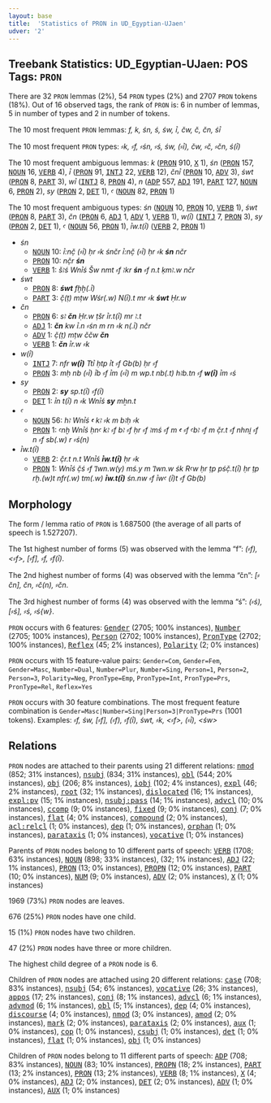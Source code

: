 ```yaml
---
layout: base
title:  'Statistics of PRON in UD_Egyptian-UJaen'
udver: '2'
---
```


## Treebank Statistics: UD_Egyptian-UJaen: POS Tags: `PRON`

There are 32 `PRON` lemmas (2%), 54 `PRON` types (2%) and 2707 `PRON` tokens (18%).
Out of 16 observed tags, the rank of `PRON` is: 6 in number of lemmas, 5 in number of types and 2 in number of tokens.

The 10 most frequent `PRON` lemmas: <em>f, k, śn, ś, św, ꞽ, čw, č, čn, śꞽ</em>

The 10 most frequent `PRON` types:  <em>⸗k, ⸗f, ⸗śn, ⸗ś, św, (⸗ꞽ), čw, ⸗č, ⸗čn, ś(ꞽ)</em>

The 10 most frequent ambiguous lemmas: <em>k</em> (<tt><a href="egy_ujaen-pos-PRON.html">PRON</a></tt> 910, <tt><a href="egy_ujaen-pos-X.html">X</a></tt> 1), <em>śn</em> (<tt><a href="egy_ujaen-pos-PRON.html">PRON</a></tt> 157, <tt><a href="egy_ujaen-pos-NOUN.html">NOUN</a></tt> 16, <tt><a href="egy_ujaen-pos-VERB.html">VERB</a></tt> 4), <em>ꞽ</em> (<tt><a href="egy_ujaen-pos-PRON.html">PRON</a></tt> 91, <tt><a href="egy_ujaen-pos-INTJ.html">INTJ</a></tt> 22, <tt><a href="egy_ujaen-pos-VERB.html">VERB</a></tt> 12), <em>čnꞽ</em> (<tt><a href="egy_ujaen-pos-PRON.html">PRON</a></tt> 10, <tt><a href="egy_ujaen-pos-ADV.html">ADV</a></tt> 3), <em>śwt</em> (<tt><a href="egy_ujaen-pos-PRON.html">PRON</a></tt> 8, <tt><a href="egy_ujaen-pos-PART.html">PART</a></tt> 3), <em>wꞽ</em> (<tt><a href="egy_ujaen-pos-INTJ.html">INTJ</a></tt> 8, <tt><a href="egy_ujaen-pos-PRON.html">PRON</a></tt> 4), <em>n</em> (<tt><a href="egy_ujaen-pos-ADP.html">ADP</a></tt> 557, <tt><a href="egy_ujaen-pos-ADJ.html">ADJ</a></tt> 191, <tt><a href="egy_ujaen-pos-PART.html">PART</a></tt> 127, <tt><a href="egy_ujaen-pos-NOUN.html">NOUN</a></tt> 6, <tt><a href="egy_ujaen-pos-PRON.html">PRON</a></tt> 2), <em>sy</em> (<tt><a href="egy_ujaen-pos-PRON.html">PRON</a></tt> 2, <tt><a href="egy_ujaen-pos-DET.html">DET</a></tt> 1), <em>ꜥ</em> (<tt><a href="egy_ujaen-pos-NOUN.html">NOUN</a></tt> 82, <tt><a href="egy_ujaen-pos-PRON.html">PRON</a></tt> 1)

The 10 most frequent ambiguous types:  <em>śn</em> (<tt><a href="egy_ujaen-pos-NOUN.html">NOUN</a></tt> 10, <tt><a href="egy_ujaen-pos-PRON.html">PRON</a></tt> 10, <tt><a href="egy_ujaen-pos-VERB.html">VERB</a></tt> 1), <em>śwt</em> (<tt><a href="egy_ujaen-pos-PRON.html">PRON</a></tt> 8, <tt><a href="egy_ujaen-pos-PART.html">PART</a></tt> 3), <em>čn</em> (<tt><a href="egy_ujaen-pos-PRON.html">PRON</a></tt> 6, <tt><a href="egy_ujaen-pos-ADJ.html">ADJ</a></tt> 1, <tt><a href="egy_ujaen-pos-ADV.html">ADV</a></tt> 1, <tt><a href="egy_ujaen-pos-VERB.html">VERB</a></tt> 1), <em>w(ꞽ)</em> (<tt><a href="egy_ujaen-pos-INTJ.html">INTJ</a></tt> 7, <tt><a href="egy_ujaen-pos-PRON.html">PRON</a></tt> 3), <em>sy</em> (<tt><a href="egy_ujaen-pos-PRON.html">PRON</a></tt> 2, <tt><a href="egy_ujaen-pos-DET.html">DET</a></tt> 1), <em>ꜥ</em> (<tt><a href="egy_ujaen-pos-NOUN.html">NOUN</a></tt> 56, <tt><a href="egy_ujaen-pos-PRON.html">PRON</a></tt> 1), <em>ꞽw.t(ꞽ)</em> (<tt><a href="egy_ujaen-pos-VERB.html">VERB</a></tt> 2, <tt><a href="egy_ujaen-pos-PRON.html">PRON</a></tt> 1)


* <em>śn</em>
  * <tt><a href="egy_ujaen-pos-NOUN.html">NOUN</a></tt> 10: <em>ꞽ:nč̣ (⸗ꞽ) ḥr ⸗k śnčr ꞽ:nč̣ (⸗ꞽ) ḥr ⸗k <b>śn</b> nčr</em>
  * <tt><a href="egy_ujaen-pos-PRON.html">PRON</a></tt> 10: <em>nč̣r <b>śn</b></em>
  * <tt><a href="egy_ujaen-pos-VERB.html">VERB</a></tt> 1: <em>šꜣś Wnꞽś Šw nmt ⸗f ꜣkr <b>śn</b> ⸗f n.t ḳmꜣ.w nčr</em>
* <em>śwt</em>
  * <tt><a href="egy_ujaen-pos-PRON.html">PRON</a></tt> 8: <em><b>śwt</b> fḫḫ(.ꞽ)</em>
  * <tt><a href="egy_ujaen-pos-PART.html">PART</a></tt> 3: <em>č̣(ṭ) mṭw Wśr(.w) N(ꞽ).t mr ⸗k <b>śwt</b> Ḥr.w</em>
* <em>čn</em>
  * <tt><a href="egy_ujaen-pos-PRON.html">PRON</a></tt> 6: <em>sꜣ <b>čn</b> Ḥr.w ṭšr ꞽr.t(ꞽ) mr ꜣ.t</em>
  * <tt><a href="egy_ujaen-pos-ADJ.html">ADJ</a></tt> 1: <em><b>čn</b> kw ꞽ.n ⸗śn m rn ⸗k n(.ꞽ) nčr</em>
  * <tt><a href="egy_ujaen-pos-ADV.html">ADV</a></tt> 1: <em>č̣(ṭ) mṭw ččw <b>čn</b></em>
  * <tt><a href="egy_ujaen-pos-VERB.html">VERB</a></tt> 1: <em><b>čn</b> ꞽr.w ⸗k</em>
* <em>w(ꞽ)</em>
  * <tt><a href="egy_ujaen-pos-INTJ.html">INTJ</a></tt> 7: <em>nfr <b>w(ꞽ)</b> Ttꞽ ḥtp ꞽt ⸗f Gb(b) ḥr ⸗f</em>
  * <tt><a href="egy_ujaen-pos-PRON.html">PRON</a></tt> 3: <em>mḥ nb (⸗ꞽ) ꞽb ⸗f ꞽm (⸗ꞽ) m wp.t nb(.t) hꜣb.tn ⸗f <b>w(ꞽ)</b> ꞽm ⸗ś</em>
* <em>sy</em>
  * <tt><a href="egy_ujaen-pos-PRON.html">PRON</a></tt> 2: <em><b>sy</b> sp.t(ꞽ) ⸗f(ꞽ)</em>
  * <tt><a href="egy_ujaen-pos-DET.html">DET</a></tt> 1: <em>ꞽn t(ꞽ) n ⸗k Wnꞽś <b>sy</b> mẖn.t</em>
* <em>ꜥ</em>
  * <tt><a href="egy_ujaen-pos-NOUN.html">NOUN</a></tt> 56: <em>hꜣ Wnꞽś <b>ꜥ</b> kꜣ ⸗k m bꜣḥ ⸗k</em>
  * <tt><a href="egy_ujaen-pos-PRON.html">PRON</a></tt> 1: <em>ꜥnḫ Wnꞽś ḥnꜥ kꜣ ⸗f bꜣ ⸗f ḥr ⸗f ꜣmś ⸗f m <b>ꜥ</b> ⸗f ꜥbꜣ ⸗f m č̣r.t ⸗f nhni̯ ⸗f n ⸗f sb(.w) r ⸗ś(n)</em>
* <em>ꞽw.t(ꞽ)</em>
  * <tt><a href="egy_ujaen-pos-VERB.html">VERB</a></tt> 2: <em>č̣r.t n.t Wnꞽś <b>ꞽw.t(ꞽ)</b> ḥr ⸗k</em>
  * <tt><a href="egy_ujaen-pos-PRON.html">PRON</a></tt> 1: <em>Wnꞽś č̣ś ⸗f Ꞽwn.w(y) mś.y m Ꞽwn.w śk Rꜥw ḥr ṭp pśč̣.t(ꞽ) ḥr ṭp rḫ.(w)t nfr(.w) tm(.w) <b>ꞽw.t(ꞽ)</b> śn.nw ⸗f ꞽwꜥ (ꞽ)t ⸗f Gb(b)</em>

## Morphology

The form / lemma ratio of `PRON` is 1.687500 (the average of all parts of speech is 1.527207).

The 1st highest number of forms (5) was observed with the lemma “f”: <em>(⸗f), <⸗f>, [⸗f], ⸗f, ⸗f(ꞽ)</em>.

The 2nd highest number of forms (4) was observed with the lemma “čn”: <em>[⸗čn], čn, ⸗č(n), ⸗čn</em>.

The 3rd highest number of forms (4) was observed with the lemma “ś”: <em>(⸗ś), [⸗ś], ⸗ś, ⸗ś{w}</em>.

`PRON` occurs with 6 features: <tt><a href="egy_ujaen-feat-Gender.html">Gender</a></tt> (2705; 100% instances), <tt><a href="egy_ujaen-feat-Number.html">Number</a></tt> (2705; 100% instances), <tt><a href="egy_ujaen-feat-Person.html">Person</a></tt> (2702; 100% instances), <tt><a href="egy_ujaen-feat-PronType.html">PronType</a></tt> (2702; 100% instances), <tt><a href="egy_ujaen-feat-Reflex.html">Reflex</a></tt> (45; 2% instances), <tt><a href="egy_ujaen-feat-Polarity.html">Polarity</a></tt> (2; 0% instances)

`PRON` occurs with 15 feature-value pairs: `Gender=Com`, `Gender=Fem`, `Gender=Masc`, `Number=Dual`, `Number=Plur`, `Number=Sing`, `Person=1`, `Person=2`, `Person=3`, `Polarity=Neg`, `PronType=Emp`, `PronType=Int`, `PronType=Prs`, `PronType=Rel`, `Reflex=Yes`

`PRON` occurs with 30 feature combinations.
The most frequent feature combination is `Gender=Masc|Number=Sing|Person=3|PronType=Prs` (1001 tokens).
Examples: <em>⸗f, św, [⸗f], (⸗f), ⸗f(ꞽ), śwt, ⸗k, <⸗f>, (⸗ꞽ), <św></em>


## Relations

`PRON` nodes are attached to their parents using 21 different relations: <tt><a href="egy_ujaen-dep-nmod.html">nmod</a></tt> (852; 31% instances), <tt><a href="egy_ujaen-dep-nsubj.html">nsubj</a></tt> (834; 31% instances), <tt><a href="egy_ujaen-dep-obl.html">obl</a></tt> (544; 20% instances), <tt><a href="egy_ujaen-dep-obj.html">obj</a></tt> (206; 8% instances), <tt><a href="egy_ujaen-dep-iobj.html">iobj</a></tt> (102; 4% instances), <tt><a href="egy_ujaen-dep-expl.html">expl</a></tt> (46; 2% instances), <tt><a href="egy_ujaen-dep-root.html">root</a></tt> (32; 1% instances), <tt><a href="egy_ujaen-dep-dislocated.html">dislocated</a></tt> (16; 1% instances), <tt><a href="egy_ujaen-dep-expl-pv.html">expl:pv</a></tt> (15; 1% instances), <tt><a href="egy_ujaen-dep-nsubj-pass.html">nsubj:pass</a></tt> (14; 1% instances), <tt><a href="egy_ujaen-dep-advcl.html">advcl</a></tt> (10; 0% instances), <tt><a href="egy_ujaen-dep-ccomp.html">ccomp</a></tt> (9; 0% instances), <tt><a href="egy_ujaen-dep-fixed.html">fixed</a></tt> (9; 0% instances), <tt><a href="egy_ujaen-dep-conj.html">conj</a></tt> (7; 0% instances), <tt><a href="egy_ujaen-dep-flat.html">flat</a></tt> (4; 0% instances), <tt><a href="egy_ujaen-dep-compound.html">compound</a></tt> (2; 0% instances), <tt><a href="egy_ujaen-dep-acl-relcl.html">acl:relcl</a></tt> (1; 0% instances), <tt><a href="egy_ujaen-dep-dep.html">dep</a></tt> (1; 0% instances), <tt><a href="egy_ujaen-dep-orphan.html">orphan</a></tt> (1; 0% instances), <tt><a href="egy_ujaen-dep-parataxis.html">parataxis</a></tt> (1; 0% instances), <tt><a href="egy_ujaen-dep-vocative.html">vocative</a></tt> (1; 0% instances)

Parents of `PRON` nodes belong to 10 different parts of speech: <tt><a href="egy_ujaen-pos-VERB.html">VERB</a></tt> (1708; 63% instances), <tt><a href="egy_ujaen-pos-NOUN.html">NOUN</a></tt> (898; 33% instances),  (32; 1% instances), <tt><a href="egy_ujaen-pos-ADJ.html">ADJ</a></tt> (22; 1% instances), <tt><a href="egy_ujaen-pos-PRON.html">PRON</a></tt> (13; 0% instances), <tt><a href="egy_ujaen-pos-PROPN.html">PROPN</a></tt> (12; 0% instances), <tt><a href="egy_ujaen-pos-PART.html">PART</a></tt> (10; 0% instances), <tt><a href="egy_ujaen-pos-NUM.html">NUM</a></tt> (9; 0% instances), <tt><a href="egy_ujaen-pos-ADV.html">ADV</a></tt> (2; 0% instances), <tt><a href="egy_ujaen-pos-X.html">X</a></tt> (1; 0% instances)

1969 (73%) `PRON` nodes are leaves.

676 (25%) `PRON` nodes have one child.

15 (1%) `PRON` nodes have two children.

47 (2%) `PRON` nodes have three or more children.

The highest child degree of a `PRON` node is 6.

Children of `PRON` nodes are attached using 20 different relations: <tt><a href="egy_ujaen-dep-case.html">case</a></tt> (708; 83% instances), <tt><a href="egy_ujaen-dep-nsubj.html">nsubj</a></tt> (54; 6% instances), <tt><a href="egy_ujaen-dep-vocative.html">vocative</a></tt> (26; 3% instances), <tt><a href="egy_ujaen-dep-appos.html">appos</a></tt> (17; 2% instances), <tt><a href="egy_ujaen-dep-conj.html">conj</a></tt> (8; 1% instances), <tt><a href="egy_ujaen-dep-advcl.html">advcl</a></tt> (6; 1% instances), <tt><a href="egy_ujaen-dep-advmod.html">advmod</a></tt> (6; 1% instances), <tt><a href="egy_ujaen-dep-obl.html">obl</a></tt> (5; 1% instances), <tt><a href="egy_ujaen-dep-dep.html">dep</a></tt> (4; 0% instances), <tt><a href="egy_ujaen-dep-discourse.html">discourse</a></tt> (4; 0% instances), <tt><a href="egy_ujaen-dep-nmod.html">nmod</a></tt> (3; 0% instances), <tt><a href="egy_ujaen-dep-amod.html">amod</a></tt> (2; 0% instances), <tt><a href="egy_ujaen-dep-mark.html">mark</a></tt> (2; 0% instances), <tt><a href="egy_ujaen-dep-parataxis.html">parataxis</a></tt> (2; 0% instances), <tt><a href="egy_ujaen-dep-aux.html">aux</a></tt> (1; 0% instances), <tt><a href="egy_ujaen-dep-cop.html">cop</a></tt> (1; 0% instances), <tt><a href="egy_ujaen-dep-csubj.html">csubj</a></tt> (1; 0% instances), <tt><a href="egy_ujaen-dep-det.html">det</a></tt> (1; 0% instances), <tt><a href="egy_ujaen-dep-flat.html">flat</a></tt> (1; 0% instances), <tt><a href="egy_ujaen-dep-obj.html">obj</a></tt> (1; 0% instances)

Children of `PRON` nodes belong to 11 different parts of speech: <tt><a href="egy_ujaen-pos-ADP.html">ADP</a></tt> (708; 83% instances), <tt><a href="egy_ujaen-pos-NOUN.html">NOUN</a></tt> (83; 10% instances), <tt><a href="egy_ujaen-pos-PROPN.html">PROPN</a></tt> (18; 2% instances), <tt><a href="egy_ujaen-pos-PART.html">PART</a></tt> (13; 2% instances), <tt><a href="egy_ujaen-pos-PRON.html">PRON</a></tt> (13; 2% instances), <tt><a href="egy_ujaen-pos-VERB.html">VERB</a></tt> (8; 1% instances), <tt><a href="egy_ujaen-pos-X.html">X</a></tt> (4; 0% instances), <tt><a href="egy_ujaen-pos-ADJ.html">ADJ</a></tt> (2; 0% instances), <tt><a href="egy_ujaen-pos-DET.html">DET</a></tt> (2; 0% instances), <tt><a href="egy_ujaen-pos-ADV.html">ADV</a></tt> (1; 0% instances), <tt><a href="egy_ujaen-pos-AUX.html">AUX</a></tt> (1; 0% instances)

